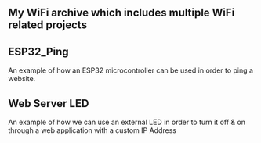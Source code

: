 My WiFi archive which includes multiple WiFi related projects
----------------------------------------------------------


ESP32_Ping
------------------

An example of how an ESP32 microcontroller can be used in order to ping a website.

Web Server LED
-----------------

An example of how we can use an external LED in order to turn it off & on through a web application with a custom IP Address
